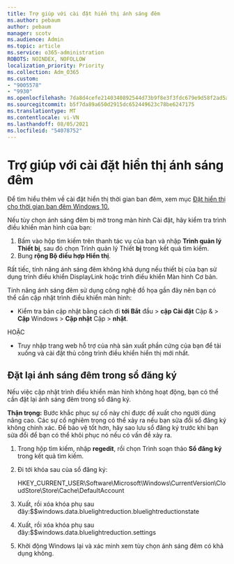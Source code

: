 ```yaml
---
title: Trợ giúp với cài đặt hiển thị ánh sáng đêm
ms.author: pebaum
author: pebaum
manager: scotv
ms.audience: Admin
ms.topic: article
ms.service: o365-administration
ROBOTS: NOINDEX, NOFOLLOW
localization_priority: Priority
ms.collection: Adm_O365
ms.custom:
- "9005578"
- "9930"
ms.openlocfilehash: 7da8d4cefe2140340892544d73b9f8e3f3fdc679e9d58f2ad5ac12bf30830c5c
ms.sourcegitcommit: b5f7da89a650d2915dc652449623c78be6247175
ms.translationtype: MT
ms.contentlocale: vi-VN
ms.lasthandoff: 08/05/2021
ms.locfileid: "54078752"
---
```

# <a name="help-with-the-night-light-display-setting"></a>Trợ giúp với cài đặt hiển thị ánh sáng đêm

Để tìm hiểu thêm về cài đặt hiển thị thời gian ban đêm, xem mục [Đặt hiển thị cho thời gian ban đêm Windows 10.](https://support.microsoft.com/windows/set-your-display-for-night-time-in-windows-10-18fe903a-e0a1-8326-4c68-fd23d7aaf136)

Nếu tùy chọn ánh sáng đêm bị mờ trong màn hình Cài đặt, hãy kiểm tra trình điều khiển màn hình của bạn: 

1. Bấm vào hộp tìm kiếm trên thanh tác vụ của bạn và nhập **Trình quản lý Thiết bị**, sau đó chọn Trình quản lý Thiết **bị** trong kết quả tìm kiếm.
1. Bung **rộng Bộ điều hợp Hiển thị**. 

Rất tiếc, tính năng ánh sáng đêm không khả dụng nếu thiết bị của bạn sử dụng trình điều khiển DisplayLink hoặc trình điều khiển Màn hình Cơ bản.

Tính năng ánh sáng đêm sử dụng công nghệ đồ họa gần đây nên bạn có thể cần cập nhật trình điều khiển màn hình:  

- Kiểm tra bản cập nhật bằng cách đi **tới Bắt** đầu  >  **cập Cài đặt** Cập &  >  **Cập** Windows  >  **Cập nhật** Cập  >  **nhật**.  

HOẶC

- Truy nhập trang web hỗ trợ của nhà sản xuất phần cứng của bạn để tải xuống và cài đặt thủ công trình điều khiển hiển thị mới nhất.

## <a name="reset-night-light-in-the-registry"></a>Đặt lại ánh sáng đêm trong sổ đăng ký

Nếu việc cập nhật trình điều khiển màn hình không hoạt động, bạn có thể cần đặt lại ánh sáng đêm trong sổ đăng ký.  

**Thận trọng:** Bước khắc phục sự cố này chỉ được đề xuất cho người dùng nâng cao. Các sự cố nghiêm trọng có thể xảy ra nếu bạn sửa đổi sổ đăng ký không chính xác. Để bảo vệ tốt hơn, hãy sao lưu sổ đăng ký trước khi bạn sửa đổi để bạn có thể khôi phục nó nếu có vấn đề xảy ra.

1. Trong hộp tìm kiếm, nhập **regedit**, rồi chọn Trình soạn thảo **Sổ đăng ký** trong kết quả tìm kiếm.

1. Đi tới khóa sau của sổ đăng ký: 

    HKEY_CURRENT_USER\Software\Microsoft\Windows\CurrentVersion\CloudStore\Store\Cache\DefaultAccount

1. Xuất, rồi xóa khóa phụ sau đây:$$windows.data.bluelightreduction.bluelightreductionstate

1. Xuất, rồi xóa khóa phụ sau đây:$$windows.data.bluelightreduction.settings

1. Khởi động Windows lại và xác minh xem tùy chọn ánh sáng đêm có khả dụng không.


